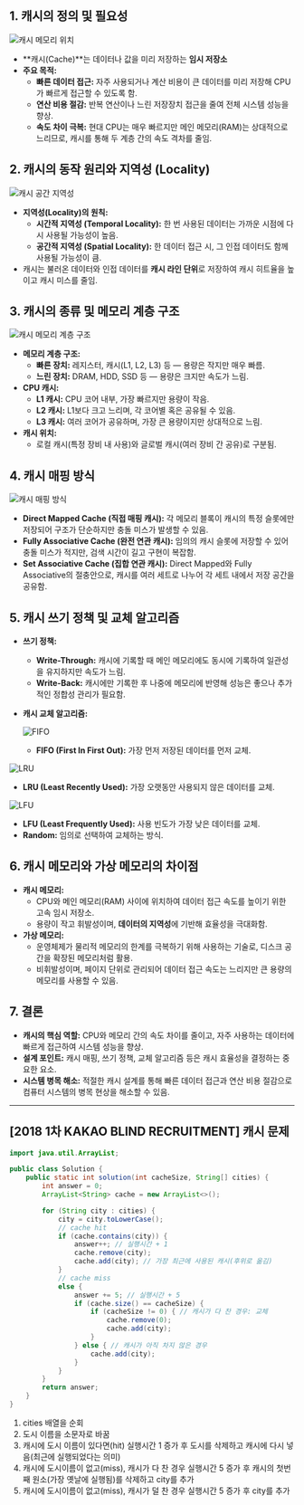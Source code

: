 ## 1. 캐시의 정의 및 필요성

![캐시 메모리 위치](https://github.com/user-attachments/assets/e909b3cf-75d9-4aaf-a9a2-5525d5e35252)

- **캐시(Cache)**는 데이터나 값을 미리 저장하는 **임시 저장소**
- **주요 목적:**
  - **빠른 데이터 접근:** 자주 사용되거나 계산 비용이 큰 데이터를 미리 저장해 CPU가 빠르게 접근할 수 있도록 함.
  - **연산 비용 절감:** 반복 연산이나 느린 저장장치 접근을 줄여 전체 시스템 성능을 향상.
  - **속도 차이 극복:** 현대 CPU는 매우 빠르지만 메인 메모리(RAM)는 상대적으로 느리므로, 캐시를 통해 두 계층 간의 속도 격차를 줄임.


## 2. 캐시의 동작 원리와 지역성 (Locality)

![캐시 공간 지역성](https://github.com/user-attachments/assets/a1e4882d-535e-47ed-9bec-96a025d1bcc1)


- **지역성(Locality)의 원칙:**
  - **시간적 지역성 (Temporal Locality):** 한 번 사용된 데이터는 가까운 시점에 다시 사용될 가능성이 높음.
  - **공간적 지역성 (Spatial Locality):** 한 데이터 접근 시, 그 인접 데이터도 함께 사용될 가능성이 큼.
- 캐시는 불러온 데이터와 인접 데이터를 **캐시 라인 단위**로 저장하여 캐시 히트율을 높이고 캐시 미스를 줄임.


## 3. 캐시의 종류 및 메모리 계층 구조

![캐시 메모리 계층 구조](https://github.com/user-attachments/assets/0af250c8-de13-41df-ad31-8b65f878c05c)

- **메모리 계층 구조:**
  - **빠른 장치:** 레지스터, 캐시(L1, L2, L3) 등 — 용량은 작지만 매우 빠름.
  - **느린 장치:** DRAM, HDD, SSD 등 — 용량은 크지만 속도가 느림.
- **CPU 캐시:**
  - **L1 캐시:** CPU 코어 내부, 가장 빠르지만 용량이 작음.
  - **L2 캐시:** L1보다 크고 느리며, 각 코어별 혹은 공유될 수 있음.
  - **L3 캐시:** 여러 코어가 공유하며, 가장 큰 용량이지만 상대적으로 느림.
- **캐시 위치:**
  - 로컬 캐시(특정 장비 내 사용)와 글로벌 캐시(여러 장비 간 공유)로 구분됨.


## 4. 캐시 매핑 방식

![캐시 매핑 방식](https://github.com/user-attachments/assets/e152c6e3-9046-4c10-b3b4-d8d4f3c9120a)


- **Direct Mapped Cache (직접 매핑 캐시):** 각 메모리 블록이 캐시의 특정 슬롯에만 저장되어 구조가 단순하지만 충돌 미스가 발생할 수 있음.
- **Fully Associative Cache (완전 연관 캐시):** 임의의 캐시 슬롯에 저장할 수 있어 충돌 미스가 적지만, 검색 시간이 길고 구현이 복잡함.
- **Set Associative Cache (집합 연관 캐시):** Direct Mapped와 Fully Associative의 절충안으로, 캐시를 여러 세트로 나누어 각 세트 내에서 저장 공간을 공유함.


## 5. 캐시 쓰기 정책 및 교체 알고리즘

- **쓰기 정책:**
  - **Write-Through:** 캐시에 기록할 때 메인 메모리에도 동시에 기록하여 일관성을 유지하지만 속도가 느림.
  - **Write-Back:** 캐시에만 기록한 후 나중에 메모리에 반영해 성능은 좋으나 추가적인 정합성 관리가 필요함.
- **캐시 교체 알고리즘:**

  ![FIFO](https://github.com/user-attachments/assets/acd1252f-9490-491a-b989-c7c11d341e79)
  - **FIFO (First In First Out):** 가장 먼저 저장된 데이터를 먼저 교체.

![LRU](https://github.com/user-attachments/assets/c777f536-5282-4efb-a7c1-c3d639d8c292)
  - **LRU (Least Recently Used):** 가장 오랫동안 사용되지 않은 데이터를 교체.

![LFU](https://github.com/user-attachments/assets/18d7a42d-8d66-4abc-bdcd-9a43fe0e5ecb)
  - **LFU (Least Frequently Used):** 사용 빈도가 가장 낮은 데이터를 교체.
  - **Random:** 임의로 선택하여 교체하는 방식.


## 6. 캐시 메모리와 가상 메모리의 차이점

- **캐시 메모리:**
  - CPU와 메인 메모리(RAM) 사이에 위치하여 데이터 접근 속도를 높이기 위한 고속 임시 저장소.
  - 용량이 작고 휘발성이며, **데이터의 지역성**에 기반해 효율성을 극대화함.
- **가상 메모리:**
  - 운영체제가 물리적 메모리의 한계를 극복하기 위해 사용하는 기술로, 디스크 공간을 확장된 메모리처럼 활용.
  - 비휘발성이며, 페이지 단위로 관리되어 데이터 접근 속도는 느리지만 큰 용량의 메모리를 사용할 수 있음.


## 7. 결론

- **캐시의 핵심 역할:** CPU와 메모리 간의 속도 차이를 줄이고, 자주 사용하는 데이터에 빠르게 접근하여 시스템 성능을 향상.
- **설계 포인트:** 캐시 매핑, 쓰기 정책, 교체 알고리즘 등은 캐시 효율성을 결정하는 중요한 요소.
- **시스템 병목 해소:** 적절한 캐시 설계를 통해 빠른 데이터 접근과 연산 비용 절감으로 컴퓨터 시스템의 병목 현상을 해소할 수 있음.

---

## [2018 1차 KAKAO BLIND RECRUITMENT] 캐시 문제

```java
import java.util.ArrayList;

public class Solution {
    public static int solution(int cacheSize, String[] cities) {
        int answer = 0;
        ArrayList<String> cache = new ArrayList<>();

        for (String city : cities) {
            city = city.toLowerCase();
            // cache hit
            if (cache.contains(city)) {
                answer++; // 실행시간 + 1
                cache.remove(city);
                cache.add(city); // 가장 최근에 사용된 캐시(후위로 옮김)
            }
            // cache miss
            else {
                answer += 5; // 실행시간 + 5
                if (cache.size() == cacheSize) {
                    if (cacheSize != 0) { // 캐시가 다 찬 경우: 교체
                        cache.remove(0);
                        cache.add(city);
                    }
                } else { // 캐시가 아직 차지 않은 경우
                    cache.add(city);
                }
            }
        }
        return answer;
    }
}
```
1. cities 배열을 순회
2. 도시 이름을 소문자로 바꿈
3. 캐시에 도시 이름이 있다면(hit) 실행시간 1 증가 후 도시를 삭제하고 캐시에 다시 넣음(최근에 실행되었다는 의미)
4. 캐시에 도시이름이 없고(miss), 캐시가 다 찬 경우 실행시간 5 증가 후 캐시의 첫번째 원소(가장 옛날에 실행됨)를 삭제하고 city를 추가
5. 캐시에 도시이름이 없고(miss), 캐시가 덜 찬 경우 실행시간 5 증가 후 city를 추가
